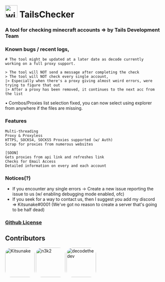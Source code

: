 # <img alt="window" width="40px" src="https://raw.githubusercontent.com/Kitsunake/TailsChecker/main/utils/TCIcon.png"> TailsChecker
### A tool for checking minecraft accounts => by Tails Development Team

### Known bugs / recent logs,
```
# The tool might be updated at a later date as decode currently working on a full proxy support.

> The tool will NOT send a message after completing the check
> The tool will NOT check every single account, 
|> Especially when there's a proxy giving almost weird errors, were trying to figure that out
|> After a proxy has been removed, it continues to the next acc from the list
```

• Combos/Proxies list selection fixed, you can now select using explorer from anywhere if the files are missing.

### Features
```
Multi-threading
Proxy & Proxyless
HTTPS, SOCKS4, SOCKS5 Proxies supported (w/ Auth)
Scrap for proxies from numerous websites

[SOON]
Gets proxies from api link and refreshes link
Checks for Email Access
Detailed information on every and each account
```
### Notices(?) 
- If you encounter any single errors -> Create a new issue reporting the issue to us (w/ enabling debugging mode enabled, ofc)
- If you seek for a way to contact us, then I suggest you add my discord => Kitsunake#0001 (We've got no reason to create a server that's going to be half dead)

### [Github License](https://github.com/Kitsunake/tailschecker/blob/main/LICENSE)

## Contributors
[<img alt="Kitsunake" src="https://github.com/kitsunake.png?size=128" width="96px" style="border-radius:20px">](https://github.com/Kitsunake)
[<img alt="n3k2" src="https://github.com/n3k2.png?size=128" width="96px" style="border-radius:20px;">](https://github.com/n3k2)
[<img alt="decodethedev" src="https://github.com/decodethedev.png?size=128" width="96px" style="border-radius:20px;">](https://github.com/decodethedev)
